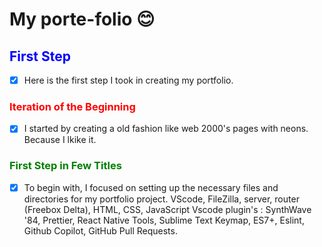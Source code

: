 # My porte-folio :blush:

## <span style="color:blue">First Step</span>

- [x] Here is the first step I took in creating my portfolio.

### <span style="color:red">Iteration of the Beginning</span>

- [x] I started by creating a old fashion like web 2000's pages with neons. Because I lkike it.

### <span style="color:green">First Step in Few Titles</span>

- [x] To begin with, I focused on setting up the necessary files and directories for my portfolio project.
      VScode, FileZilla, server, router (Freebox Delta), HTML, CSS, JavaScript
      Vscode plugin's : SynthWave '84, Prettier, React Native Tools, Sublime Text Keymap, ES7+, Eslint, Github Copilot, GitHub Pull Requests.
